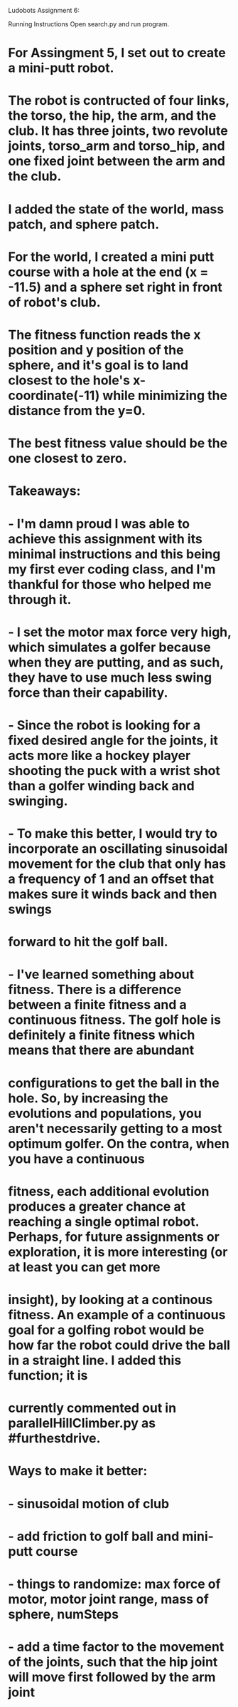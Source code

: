 Ludobots Assignment 6:

Running Instructions
	Open search.py and run program.


# For Assingment 5, I set out to create a mini-putt robot. 
# The robot is contructed of four links, the torso, the hip, the arm, and the club. It has three joints, two revolute joints, torso_arm and torso_hip, and one fixed joint between the arm and the club. 
# I added the state of the world, mass patch, and sphere patch. 
# For the world, I created a mini putt course with a hole at the end (x = -11.5) and a sphere set right in front of robot's club.
# The fitness function reads the x position and y position of the sphere, and it's goal is to land closest to the hole's x-coordinate(-11) while minimizing the distance from the y=0.
# The best fitness value should be the one closest to zero.
#
# Takeaways:
#	- I'm damn proud I was able to achieve this assignment with its minimal instructions and this being my first ever coding class, and I'm thankful for those who helped me through it.
#	- I set the motor max force very high, which simulates a golfer because when they are putting, and as such, they have to use much less swing force than their capability.
#	- Since the robot is looking for a fixed desired angle for the joints, it acts more like a hockey player shooting the puck with a wrist shot than a golfer winding back and swinging. 
#			- To make this better, I would try to incorporate an oscillating sinusoidal movement for the club that only has a frequency of 1 and an offset that makes sure it winds back and then swings
#			   forward to hit the golf ball.
#	- I've learned something about fitness. There is a difference between a finite fitness and a continuous fitness. The golf hole is definitely a finite fitness which means that there are abundant
#	  configurations to get the ball in the hole. So, by increasing the evolutions and populations, you aren't necessarily getting to a most optimum golfer. On the contra, when you have a continuous 
#	  fitness, each additional evolution produces a greater chance at reaching a single optimal robot. Perhaps, for future assignments or exploration, it is more interesting (or at least you can get more 
#	  insight), by looking at a continous fitness. An example of a continuous goal for a golfing robot would be how far the robot could drive the ball in a straight line. I added this function; it is 
#	  currently commented out in parallelHillClimber.py as #furthestdrive. 
#
# Ways to make it better:
#	- sinusoidal motion of club
#	- add friction to golf ball and mini-putt course
#	- things to randomize: max force of motor, motor joint range, mass of sphere, numSteps
#	- add a time factor to the movement of the joints, such that the hip joint will move first followed by the arm joint